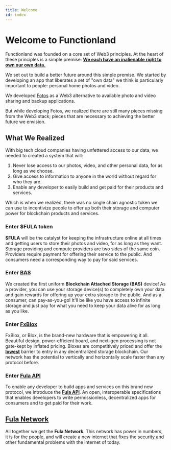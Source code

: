 ```yaml
---
title: Welcome
id: index
---
```

# Welcome to Functionland

Functionland was founded on a core set of Web3 principles. At the heart of these principles is a simple premise: **<u>We each have an inalienable right to own our own data.</u>**

We set out to build a better future around this simple premise. We started by developing an app that liberates a set of "own data" we think is particularly important to people: personal home photos and video.

We developed [Fotos](https://github.com/functionland/fotos) as a Web3 alternative to available photo and video sharing and backup applications.

But while developing Fotos, we realized there are still many pieces missing from the Web3 stack; pieces that are necessary to achieving the better future we envision.

## What We Realized

With big tech cloud companies having unfettered access to our data, we needed to created a system that will:
1. Never lose access to our photos, video, and other personal data, for as long as we choose.
2. Give access to information to anyone in the world without regard for who they are.
3. Enable any developer to easily build and get paid for their products and services.

Which is when we realized, there was no single chain agnostic token we can use to incentivize people to offer up both their storage and computer power for blockchain products and services.

### Enter $FULA token

**$FULA** will be the catalyst for keeping the infrastructure online at all times and getting users to store their photos and video, for as long as they want. Storage providing and compute providers are two sides of the same coin. Providers require payment for offering their service to the public. And consumers need a corresponding way to pay for said services.

### Enter [BAS](./welcome/bas)

We created the first uniform **Blockchain Attached Storage (BAS)** device! As a provider, you can use your storage device(s) to completely own your data and gain rewards for offering up your extra storage to the public. And as a consumer, can pay-as-you-go! It'll be like you have access to infinite storage and just pay for what you need to keep your data alive for as long as you like.

### Enter [FxBlox](./welcome/blox)

FxBlox, or Blox, is the brand-new hardware that is empowering it all. Beautiful design, power-efficient board, and next-gen processing is not gate-kept by inflated pricing. Bloxes are competitively priced and offer the **<u>lowest</u>** barrier to entry in any decentralized storage blockchain. Our network has the potential to vertically and horizontally scale faster than any protocol before.

### Enter [Fula API](./api-intro)

To enable any developer to build apps and services on this brand new protocol, we introduce the **<u>Fula API</u>**. An open, interoperable specifications that enables developers to write permissionless, decentralized apps for consumers and to get paid for their work.

## [Fula Network](./welcome/fula)

All together we get the **Fula Network**. This network has power in numbers, it is for the people, and will create a new internet that fixes the security and other fundamental problems with the internet of today.
